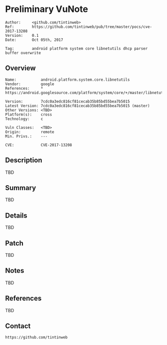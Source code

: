 Preliminary VuNote
==================

    Author:     <github.com/tintinweb>
    Ref:        https://github.com/tintinweb/pub/tree/master/pocs/cve-2017-13208
    Version:    0.1
    Date:       Oct 05th, 2017

    Tag:        android platform system core libnetutils dhcp parser buffer overwrite

Overview
--------

    Name:           android.platform.system.core.libnetutils
    Vendor:         google
    References:     * https://android.googlesource.com/platform/system/core/+/master/libnetutils

    Version:        7cdc0a3edc816cf81cecab35b85bd55bea7b5015
    Latest Version: 7cdc0a3edc816cf81cecab35b85bd55bea7b5015 (master)
    Other Versions: <TBD>
    Platform(s):    cross
    Technology:     c

    Vuln Classes:   <TBD>
    Origin:         remote
    Min. Privs.:    ---

    CVE:            CVE-2017-13208


Description
---------

TBD

Summary
-------

TBD

Details
-------

TBD


Patch
-----

TBD

Notes
-----

TBD

References
----------

TBD

Contact
-------

	https://github.com/tintinweb
